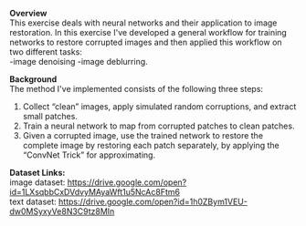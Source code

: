 **Overview**<br>
This exercise deals with neural networks and their application to image restoration. In this exercise 
I've developed a general workflow for training networks to restore corrupted images and then applied this
workflow on two different tasks: <br/>
-image denoising
-image deblurring.

**Background**<br>
The method I've implemented consists of the following three steps:
1. Collect “clean” images, apply simulated random corruptions, and extract small patches.
2. Train a neural network to map from corrupted patches to clean patches.
3. Given a corrupted image, use the trained network to restore the complete image by restoring each
patch separately, by applying the “ConvNet Trick” for approximating.

**Dataset Links:**<br>
image dataset: https://drive.google.com/open?id=1LXsqbbCxDVdvyMAyaWft1u5NcAc8Ftm6 <br/>
text dataset:  https://drive.google.com/open?id=1h0ZBym1VEU-dw0MSyxyVe8N3C9tz8MIn
